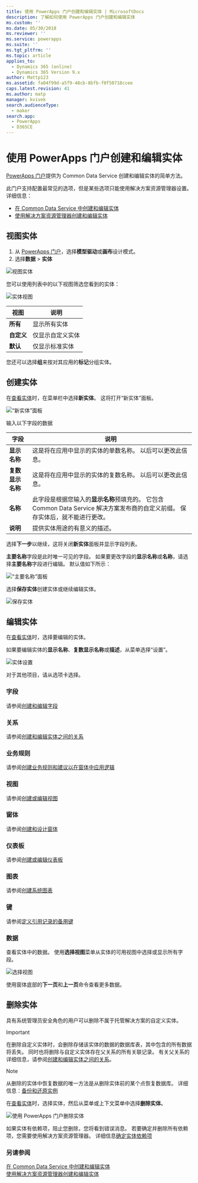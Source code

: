 ```yaml
---
title: 使用 PowerApps 门户创建和编辑实体 | MicrosoftDocs
description: 了解如何使用 PowerApps 门户创建和编辑实体
ms.custom: ''
ms.date: 05/30/2018
ms.reviewer: ''
ms.service: powerapps
ms.suite: ''
ms.tgt_pltfrm: ''
ms.topic: article
applies_to:
  - Dynamics 365 (online)
  - Dynamics 365 Version 9.x
author: Mattp123
ms.assetid: fa04f99d-a5f9-48cb-8bfb-f0f50718ccee
caps.latest.revision: 41
ms.author: matp
manager: kvivek
search.audienceType:
  - maker
search.app:
  - PowerApps
  - D365CE
---
```


# <a name="create-and-edit-entities-using-powerapps-portal"></a>使用 PowerApps 门户创建和编辑实体

[PowerApps 门户](https://web.powerapps.com/?utm_source=padocs&utm_medium=linkinadoc&utm_campaign=referralsfromdoc)提供为 Common Data Service 创建和编辑实体的简单方法。

此门户支持配置最常见的选项，但是某些选项只能使用解决方案资源管理器设置。 详细信息： 
- [在 Common Data Service 中创建和编辑实体](create-edit-entities.md)
- [使用解决方案资源管理器创建和编辑实体](create-edit-entities-solution-explorer.md)

## <a name="view-entities"></a>视图实体

1. 从 [PowerApps 门户](https://web.powerapps.com/?utm_source=padocs&utm_medium=linkinadoc&utm_campaign=referralsfromdoc)，选择**模型驱动**或**画布**设计模式。
2. 选择**数据** > **实体**

![视图实体](media/view-entities-portal.png)

您可以使用列表中的以下视图筛选您看到的实体： 

![实体视图](media/entity-views-portal.png)

 |视图|说明|
 |--|--|
 |**所有**| 显示所有实体|
 |**自定义**|仅显示自定义实体|
 |**默认**|仅显示标准实体 |

您还可以选择**组**来按对其应用的**标记**分组实体。

## <a name="create-an-entity"></a>创建实体

在[查看实体](#view-entities)时，在菜单栏中选择**新实体**。 这将打开“新实体”面板。

![“新实体”面板](media/new-entity-panel.png)

输入以下字段的数据

|字段|说明|
|--|--|
|**显示名称**|这是将在应用中显示的实体的单数名称。 以后可以更改此信息。|
|**复数显示名称**|这是将在应用中显示的实体的复数名称。 以后可以更改此信息。|
|**名称**|此字段是根据您输入的**显示名称**预填充的。 它包含 Common Data Service 解决方案发布商的自定义前缀。 保存实体后，就不能进行更改。|
|**说明**|提供实体用途的有意义的描述。|

选择**下一步**以继续，这将关闭**新实体**面板并显示字段列表。

**主要名称**字段是此时唯一可见的字段。 如果要更改字段的**显示名称**或**名称**，请选择**主要名称**字段进行编辑。 默认值如下所示：

![“主要名称”面板](media/primary-name-panel.png)

选择**保存实体**创建实体或继续编辑实体。

![保存实体](media/save-entity-portal.png)

## <a name="edit-an-entity"></a>编辑实体

在[查看实体](#view-entities)时，选择要编辑的实体。

如果要编辑实体的**显示名称**、**复数显示名称**或**描述**，从菜单选择“设置”。

![实体设置](media/entity-settings-portal.png)

对于其他项目，请从选项卡选择。

### <a name="fields"></a>字段

请参阅[创建和编辑字段](create-edit-fields.md)

### <a name="relationships"></a>关系

请参阅[创建和编辑实体之间的关系](create-edit-entity-relationships.md)

### <a name="business-rules"></a>业务规则

请参阅[创建业务规则和建议以在窗体中应用逻辑](../model-driven-apps/create-business-rules-recommendations-apply-logic-form.md)

### <a name="views"></a>视图

请参阅[创建或编辑视图](../model-driven-apps/create-edit-views.md)

### <a name="forms"></a>窗体

请参阅[创建和设计窗体](../model-driven-apps/create-design-forms.md)

### <a name="dashboards"></a>仪表板

请参阅[创建或编辑仪表板](../model-driven-apps/create-edit-dashboards.md)

### <a name="charts"></a>图表

请参阅[创建系统图表](../model-driven-apps/create-edit-system-chart.md)

### <a name="keys"></a>键

请参阅[定义引用记录的备用键](define-alternate-keys-reference-records.md)

### <a name="data"></a>数据

查看实体中的数据。
使用**选择视图**菜单从实体的可用视图中选择或显示所有字段。

![选择视图](media/entity-data-select-view.png)

使用窗体底部的**下一页**和**上一页**命令查看更多数据。

## <a name="delete-an-entity"></a>删除实体

具有系统管理员安全角色的用户可以删除不属于托管解决方案的自定义实体。  
  
> [!IMPORTANT]
>  在删除自定义实体时，会删除存储该实体的数据的数据库表，其中包含的所有数据将丢失。 同时也将删除与自定义实体存在父关系的所有关联记录。 有关父关系的详细信息，请参阅[创建和编辑实体之间的关系](create-edit-entity-relationships.md)。  
  
> [!NOTE]
> 从删除的实体中恢复数据的唯一方法是从删除实体前的某个点恢复数据库。 详细信息：[备份和还原实例](/dynamics365/customer-engagement/admin/backup-restore-instances)

在[查看实体](#view-entities)时，选择实体，然后从菜单或上下文菜单中选择**删除实体**。

![使用 PowerApps 门户删除实体](media/delete-entity-powerapps-portal.png)

如果实体有依赖项，阻止您删除，您将看到错误消息。 若要确定并删除所有依赖项，您需要使用解决方案资源管理器。 详细信息[确定实体依赖项](create-edit-entities-solution-explorer.md#identify-entity-dependencies)

### <a name="see-also"></a>另请参阅

[在 Common Data Service 中创建和编辑实体](create-edit-entities.md)<br />
[使用解决方案资源管理器创建和编辑实体](create-edit-entities-solution-explorer.md)


